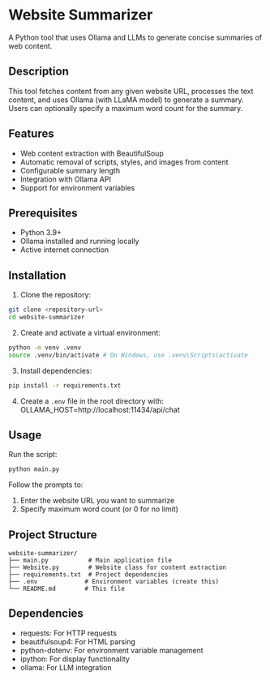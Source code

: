 # Website Summarizer

A Python tool that uses Ollama and LLMs to generate concise summaries of web content.

## Description

This tool fetches content from any given website URL, processes the text content, and uses Ollama (with LLaMA model) to generate a summary. Users can optionally specify a maximum word count for the summary.

## Features

- Web content extraction with BeautifulSoup
- Automatic removal of scripts, styles, and images from content
- Configurable summary length
- Integration with Ollama API
- Support for environment variables

## Prerequisites

- Python 3.9+
- Ollama installed and running locally
- Active internet connection

## Installation

1. Clone the repository: 
```bash
git clone <repository-url>
cd website-summarizer
```

2. Create and activate a virtual environment:
```bash
python -m venv .venv
source .venv/bin/activate # On Windows, use .venv\Scripts\activate
```

3. Install dependencies:
```bash
pip install -r requirements.txt
```

4. Create a `.env` file in the root directory with:
OLLAMA_HOST=http://localhost:11434/api/chat

## Usage

Run the script:
```bash
python main.py
```

Follow the prompts to:
1. Enter the website URL you want to summarize
2. Specify maximum word count (or 0 for no limit)

## Project Structure

```
website-summarizer/
├── main.py           # Main application file
├── Website.py        # Website class for content extraction
├── requirements.txt  # Project dependencies
├── .env             # Environment variables (create this)
└── README.md        # This file
```

## Dependencies

- requests: For HTTP requests
- beautifulsoup4: For HTML parsing
- python-dotenv: For environment variable management
- ipython: For display functionality
- ollama: For LLM integration

